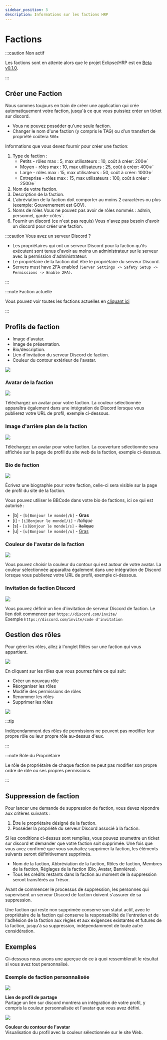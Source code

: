 ```yaml
---
sidebar_position: 3
description: Informations sur les factions HRP
---
```


# Factions

:::caution Non actif

Les factions sont en attente alors que le projet Eclipse/HRP est en [Beta v0.1.0](/updates/0.9.1).

:::

## Créer une Faction

Nous sommes toujours en train de créer une application qui crée automatiquement votre faction, jusqu'à ce que vous puissiez créer un ticket sur discord.

- Vous ne pouvez posséder qu'une seule faction.
- Changer le nom d'une faction (y compris le TAG) ou d'un transfert de propriété coûtera `500⎈`

Informations que vous devez fournir pour créer une faction:

1. Type de faction :
   - Petits - rôles max : 5, max utilisateurs : 10, coût à créer: 200⎈\`
   - Moyen - rôles max : 10, max utilisateurs : 25, coût à créer: 400⎈\`
   - Large - rôles max : 15, max utilisateurs : 50, coût à créer: 1000⎈\`
   - Entreprise - rôles max : 15, max utilisateurs : 100, coût à créer : 2500⎈\`
2. Nom de votre faction.
3. Description de la faction.
4. L'abréviation de la faction doit comporter au moins 2 caractères ou plus (exemple: Gouvernement est GOV).
5. Noms de rôles Vous ne pouvez pas avoir de rôles nommés : admin, personnel, garde-côtes\`.
6. Fournir un discord (ce n'est pas requis) Vous n'avez pas besoin d'avoir un discord pour créer une faction.

:::caution Vous avez un serveur Discord ?

- Les propriétaires qui ont un serveur Discord pour la faction qu'ils exécutent sont tenus d'avoir au moins un administrateur sur le serveur avec la permission d'administrateur.
- Le propriétaire de la faction doit être le propriétaire du serveur Discord.
- Servers must have 2FA enabled `(Server Settings -> Safety Setup -> Permissions -> Enable 2FA)`.

:::

:::note Faction actuelle

Vous pouvez voir toutes les factions actuelles en [cliquant ici](https://trickys.gg/factions)

:::

## Profils de faction

- Image d'avatar.
- Image de présentation.
- Bio/description.
- Lien d'invitation du serveur Discord de faction.
- Couleur du contour extérieur de l'avatar.

<div class="flex-vcenter mb-1">
    <img src="/img/customprofiles/factions/factionbuttons.png"/>
 </div>

### Avatar de la faction

  <div class="flex-vcenter mb-1">
    <img src="/img/customprofiles/factions/factionavatar.png"/>
    <p>
    Téléchargez un avatar pour votre faction.
    La couleur sélectionnée apparaîtra également dans une intégration de Discord lorsque vous publierez votre URL de profil, exemple ci-dessous.
    </p>
 </div>

### Image d'arrière plan de la faction

  <div class="flex-vcenter mb-1">
    <img src="/img/customprofiles/factions/factioncover.png"/>
    <p>
    Téléchargez un avatar pour votre faction.
    La couverture sélectionnée sera affichée sur la page de profil du site web de la faction, exemple ci-dessous.
    </p>
 </div>

### Bio de faction

  <div class="flex-vcenter mb-1">
    <img src="/img/customprofiles/factions/factionbio.png"/>
  <p>
  Écrivez une biographie pour votre faction, celle-ci sera visible sur la page de profil du site de la faction.
  </p>
 </div>

Vous pouvez utiliser le BBCode dans votre bio de factions, ici ce qui est autorisé :

- [b] - <code>[b]Bonjour le monde[/b]</code> - <b>Gras</b>
- [i] - <code>[i]Bonjour le monde[/i]</code> - <i>Italique</i>
- [s] - <code>[s]Bonjour le monde[/s]</code> - <s>Italique</s>
- [u] - <code>[u]Bonjour le monde[/u]</code> - <u>Gras</u>

### Couleur de l'avatar de la faction

<div class="flex-vcenter mb-1">
    <img src="/img/customprofiles/factions/factionavatarcolour.png"/>
    <p>
    Vous pouvez choisir la couleur du contour qui est autour de votre avatar.
    La couleur sélectionnée apparaîtra également dans une intégration de Discord lorsque vous publierez votre URL de profil, exemple ci-dessous.
    </p>
 </div>

### Invitation de faction Discord

<div class="flex-vcenter mb-1">
    <img src="/img/customprofiles/factions/factiondiscordinvite.png"/>
    <p>
    Vous pouvez définir un lien d'invitation de serveur Discord de faction.
    Le lien doit commencer par <code>https://discord.com/invite/</code> <br/>
    Exemple <code>https://discord.com/invite/code d'invitation</code>
</p>
 </div>

## Gestion des rôles

Pour gérer les rôles, allez à l'onglet Rôles sur une faction qui vous appartient.

<img src="/img/hrp/factions/factionrolestab.png"/>

En cliquant sur les rôles que vous pourrez faire ce qui suit:

- Créer un nouveau rôle
- Réorganiser les rôles
- Modifie des permissions de rôles
- Renommer les rôles
- Supprimer les rôles

<img src="/img/hrp/factions/factionsroleviewpage.png"/>

:::tip

Indépendamment des rôles de permissions ne peuvent pas modifier leur propre rôle ou leur propre rôle au-dessus d'eux.

:::

:::note Rôle du Propriétaire

Le rôle de propriétaire de chaque faction ne peut pas modifier son propre ordre de rôle ou ses propres permissions.

:::

## Suppression de faction

Pour lancer une demande de suppression de faction, vous devez répondre aux critères suivants :

1. Être le propriétaire désigné de la faction.
2. Posséder la propriété du serveur Discord associé à la faction.

Si les conditions ci-dessus sont remplies, vous pouvez soumettre un ticket sur discord et demander que votre faction soit supprimée. Une fois que vous avez confirmé que vous souhaitez supprimer la faction, les éléments suivants seront définitivement supprimés.

- Nom de la faction, Abbréviation de la faction, Rôles de faction, Membres de la faction, Réglages de la faction (Bio, Avatar, Bannières).
- Tous les crédits restants dans la faction au moment de la suppression seront transférés au Trésor.

Avant de commencer le processus de suppression, les personnes qui supervisent un serveur Discord de faction doivent s'assurer de sa suppression.

Une faction qui reste non supprimée conserve son statut actif, avec le propriétaire de la faction qui conserve la responsabilité de l'entretien et de l'adhésion de la faction aux règles et aux exigences existantes et futures de la faction, jusqu'à sa suppression, indépendamment de toute autre considération.

## Exemples

Ci-dessous nous avons une aperçue de ce à quoi ressemblerait le résultat si vous avez tout personnalisé.

### Exemple de faction personnalisée

<div class="flex-vcenter mb-1">
    <img src="/img/customprofiles/factions/factionexamplediscord.png"/>
   <p>
<b>Lien de profil de partage</b><br/>
    Partage un lien sur discord montrera un intégration de votre profil, y compris la couleur personnalisée et l'avatar que vous avez défini.    </p>
</div>
   <div class="flex-vcenter mb-1">
    <img src="/img/customprofiles/factions/factionexampleavatar.png"/>
   <p>
<b>Couleur du contour de l'avatar</b><br/>
    Visualisation du profil avec la couleur sélectionnée sur le site Web.    </p>
</div>
